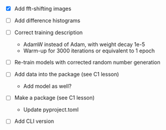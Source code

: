 - [x] Add fft-shifting images
- [ ] Add difference histograms
- [ ] Correct training description
    - AdamW instead of Adam, with weight decay 1e-5
    - Warm-up for 3000 iterations or equivalent to 1 epoch
- [ ] Re-train models with corrected random number generation
- [ ] Add data into the package (see C1 lesson)
    - Add model as well?
- [ ] Make a package (see C1 lesson)
    - Update pyproject.toml
- [ ] Add CLI version

